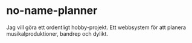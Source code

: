 # no-name-planner
Jag vill göra ett ordentligt hobby-projekt. Ett webbsystem för att planera musikalproduktioner, bandrep och dylikt.
